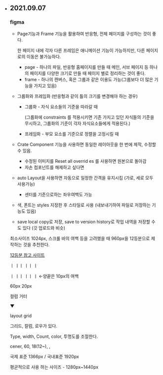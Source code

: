 - ## 2021.09.07

  ### figma

  - Page기능과 Frame 기능을 활용하여 반응형, 전체 페이지를 구성하는 것이 좋다.

    한 페이지 내에 각자 다른 프레임은 애니메이션 기능이 가능하지만, 다른 페이지로의 이동은 불가능하다.

    - page - 하나의 파일, 반응형 홈페이지를 만들 때 메인, 서브 페이지 등 하나의 페이지를 다양한 크기로 만들 때 페이지 별로 정리하는 것이 좋다.
    - frame - 하나의 캔버스, 혹은 그룹과 같은 이용도 가능(그룹보다 더 많은 기능을 가지고 있음)

  - 그룹화와 프레임화 (반응형과 같이 틀의 크기를 변경해야 하는 경우)

    - 그룹화 - 자식 요소들의 기준을 따라갈 때 

      (그룹화에 constraints 를 적용시키면 기존 가지고 있던 자식들의 기준을 무시하고, 그룹화의 기준이 각자 자식요소들에게 적용된다.)

    - 프레임화 - 부모 요소를 기준으로 정렬을 고정시킬 때

  - Crate Component 기능을 사용하면 동일한 레이아웃을 한 번에 제작, 수정할 수 있음.

    - 수정된 이미지를 Reset all overrid es 를 사용하면 원본으로 돌아감
    - 자손 컴포넌트를 해제하고 싶다면 

  - auto Layout을 사용하면 자동으로 일정한 간격을 유지시킴 (가로, 세로 모두 사용가능)

    - 센터를 기준으로하는 좌우여백도 가능

  - 색, 폰트는 styles 지정한 후 스타일로 사용 (내보내기하여 파일로 저장하는 기능도 있음)

  - save local copy로 저장, save to version history로 작업 내역을 저장할 수도 있다 (깃 업로드와 비슷)

  

  최소사이즈 1024px, 스크롤 바의 여백 등을 고려했을 때 960px을 12등분으로 제작하는 것을 추천한다.

  [12등분 참고 사이트](https://960.gs/)

  

  ㅣ       ㅣㅣ       ㅣㅣ       ㅣ

  ㅣ       ㅣㅣ       ㅣㅣ       ㅣ  ←양끝은 10px의 여백

     60px              20px

     컬럼               거터

  ▼

  layout grid

  그리드, 칼럼, 로우가 있다.

  Type, width, Count, color, 투명도를 조절한다.

  cener, 60, 18(12~),    , 

  

  국제 표준 1366px / 국내표준 1920px

  평균적으로 사용 하는 사이즈 - 1280px~1440px

  
